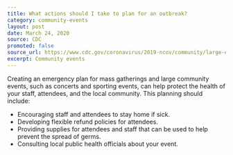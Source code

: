 ```yaml
---
title: What actions should I take to plan for an outbreak?
category: community-events
layout: post
date: March 24, 2020
source: CDC
promoted: false
source_url: https://www.cdc.gov/coronavirus/2019-ncov/community/large-events/event-planners-and-attendees-faq.html
excerpt: Community events
---
```


Creating an emergency plan for mass gatherings and large community events, such as concerts and sporting events, can help protect the health of your staff, attendees, and the local community. This planning should include:

* Encouraging staff and attendees to stay home if sick.
* Developing flexible refund policies for attendees.
* Providing supplies for attendees and staff that can be used to help prevent the spread of germs.
* Consulting local public health officials about your event.